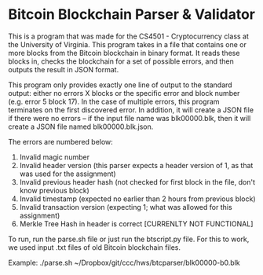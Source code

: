 # Bitcoin Blockchain Parser & Validator
This is a program that was made for the CS4501 - Cryptocurrency class at the University of Virginia. This program takes in a file that contains one or more blocks from the Bitcoin blockchain  in binary format. It reads these blocks in, checks the blockchain for a set of possible errors, and then outputs the result in JSON format.

This program only provides exactly one line of output to the standard output: either no errors X blocks or the specific error and block number (e.g. error 5 block 17). In the case of multiple errors, this program terminates on the first discovered error. In addition, it will create a JSON file if there were no errors – if the input file name was blk00000.blk, then it will create a JSON file named blk00000.blk.json. 

The errors are numbered below:
1) Invalid magic number
2) Invalid header version (this parser expects a header version of 1, as that was used for the assignment)
3) Invalid previous header hash (not checked for first block in the file, don't know previous block)
4) Invalid timestamp (expected no earlier than 2 hours from previous block)
5) Invalid transaction version (expecting 1; what was allowed for this assignment)
6) Merkle Tree Hash in header is correct [CURRENLTY NOT FUNCTIONAL]

To run, run the parse.sh file or just run the btscript.py file. For this to work, we used input .txt files of old Bitcoin blockchain files.

Example: ./parse.sh ~/Dropbox/git/ccc/hws/btcparser/blk00000-b0.blk 
